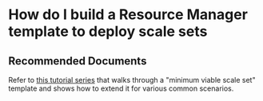 <properties
    pageTitle="How do I build a Resource Manager template to deploy scale sets"
    description="How do I build a Resource Manager template to deploy scale sets"
    service="microsoft.compute"
    resource="virtualmachinescalesets"
    authors="gatneil"
    displayOrder="6"
    selfHelpType="resource"
    supportTopicIds=""
    productPesIds=""
    resourceTags=""
    cloudEnvironments="MoonCake"
	articleId="cf5e1155-34bc-46ae-8cb3-47738fb484ef"
/>

# How do I build a Resource Manager template to deploy scale sets

## Recommended Documents

Refer to [this tutorial series](https://docs.azure.cn/virtual-machine-scale-sets/virtual-machine-scale-sets-mvss-start) that walks through a "minimum viable scale set" template and shows how to extend it for various common scenarios.
